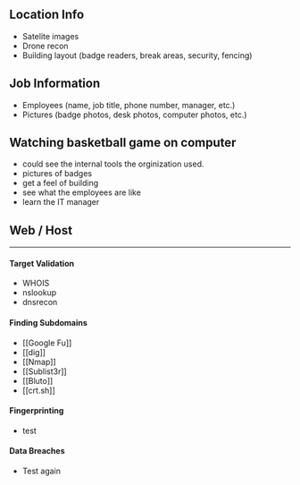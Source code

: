 ## Location Info
- Satelite images
- Drone recon
- Building layout (badge readers, break areas, security, fencing)
## Job Information
- Employees (name, job title, phone number, manager, etc.)
- Pictures (badge photos, desk photos, computer photos, etc.)

## Watching basketball game on computer
- could see the internal tools the orginization used.
- pictures of badges
- get a feel of building
- see what the employees are like
- learn the IT manager

## Web / Host
****
#### Target Validation
- WHOIS
- nslookup
- dnsrecon
#### Finding Subdomains
- [[Google Fu]]
- [[dig]]
- [[Nmap]]
- [[Sublist3r]]
- [[Bluto]]
- [[crt.sh]]
#### Fingerprinting
- test
#### Data Breaches
- Test again